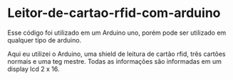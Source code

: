 # Leitor-de-cartao-rfid-com-arduino

Esse código foi utilizado em um Arduino uno, porém pode ser utilizado em qualquer tipo de arduino.

Aqui eu utilizei o Arduino, uma shield de leitura de cartão rfid, três cartões normais e uma teg mestre. Todas as informações são informadas em um display lcd 2 x 16.
